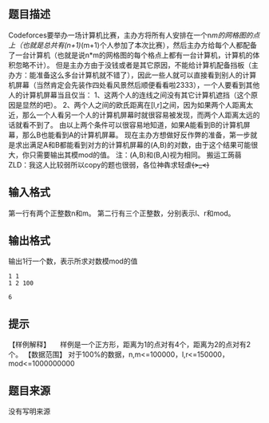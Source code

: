 


## 题目描述
Codeforces要举办一场计算机比赛，主办方将所有人安排在一个n*m的网格图的点上（也就是总共有(n+1)*(m+1)个人参加了本次比赛），然后主办方给每个人都配备了一台计算机（也就是说n*m的网格图的每个格点上都有一台计算机，计算机的体积忽略不计）。
但是主办方由于没钱或者是其它原因，不能给计算机配备挡板（主办方：能准备这么多台计算机就不错了），因此一些人就可以直接看到别人的计算机屏幕（当然肯定会先装作四处看风景然后顺便看看啦2333），一个人要看到其他人的计算机屏幕当且仅当：
1、这两个人的连线之间没有其它计算机遮挡（这个原因是显然的吧）。
2、两个人之间的欧氏距离在[l,r]之间，因为如果两个人距离太近，那么一个人看另一个人的计算机屏幕时就很容易被发现，而两个人距离太远的话就看不到了。
由以上两个条件可以很容易地知道，如果A能看到B的计算机屏幕，那么B也能看到A的计算机屏幕。
现在主办方想做好反作弊的准备，第一步就是求出满足A和B都能看到对方的计算机屏幕的(A,B)的对数，由于这个结果可能很大，你只需要输出其模mod的值。
注：(A,B)和(B,A)视为相同。
搬运工蒟蒻ZLD：我这人比较弱所以copy的题也很弱，各位神犇求轻虐~~~~(>_<)~~~~ 
## 输入格式
第一行有两个正整数n和m。
第二行有三个正整数，分别表示l、r和mod。
## 输出格式
输出1行一个数，表示所求对数模mod的值

```input1
1 1
1 2 100

```

```output1
6
```

## 提示
【样例解释】
    样例是一个正方形，距离为1的点对有4个，距离为2的点对有2个。
【数据范围】
对于100%的数据，n,m<=100000，l,r<=150000，mod<=1000000000
## 题目来源
没有写明来源


